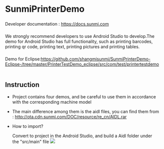 SunmiPrinterDemo
==========
### 
Developer documentation : https://docs.sunmi.com
###
We strongly recommend developers to use Android Studio to develop.The demo for Android Studio has full functionality, such as printing barcodes, printing qr code, printing text, printing pictures and printing tables.
###
Demo for Eclipse:https://github.com/shangmisunmi/SunmiPrinterDemo-Eclipse-/tree/master/PrinterTestDemo_eclipse/src/com/test/printertestdemo  

Instruction
----------
* Project contains four demos, and be careful to use them in accordance with the corresponding machine model
* The main difference among them is the aidl files, you can find them from : http://ota.cdn.sunmi.com/DOC/resource/re_cn/AIDL.rar
* How to import?
    
    Convert to project in the Android Studio, and build  a Aidl folder under the "src/main" file
    ![](http://upload-images.jianshu.io/upload_images/1739458-05362df2ccd280cb.png?imageMogr2/auto-orient/strip%7CimageView2/2/w/1240)
